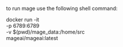 to run mage use the following shell command:

docker run -it \
  -p 6789:6789 \
  -v $(pwd)/mage_data:/home/src \
  mageai/mageai:latest


